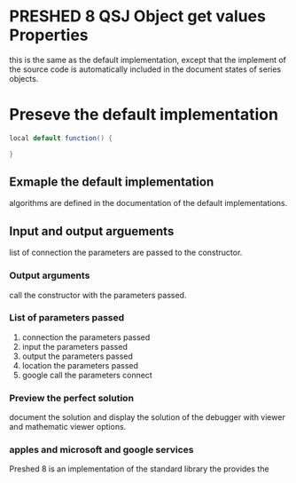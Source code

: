 # PRESHED 8 QSJ Object get values Properties

this is the same as the default implementation, except that the
implement of the source code is
automatically included in the
document states of series objects.

# Preseve the default implementation
```java
local default function() {

}
```

## Exmaple the default implementation
algorithms are defined in the
documentation of the default
implementations.


## Input and output arguements
list of connection the parameters are
passed to the constructor.

### Output arguments
call the constructor with the parameters passed.

### List of parameters passed
1) connection the parameters passed
2) input the parameters passed
3) output the parameters passed
4) location the parameters passed
5) google call the parameters connect

### Preview the perfect solution
document the solution and display the 
solution of the debugger with viewer and
mathematic viewer options.

### apples and microsoft and google services

Preshed 8 is an implementation of the
standard library the provides the







